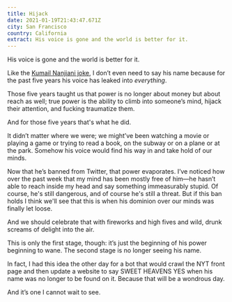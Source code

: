 ```yaml
---
title: Hijack
date: 2021-01-19T21:43:47.671Z
city: San Francisco
country: California
extract: His voice is gone and the world is better for it.
---
```

His voice is gone and the world is better for it. 

Like the [Kumail Nanjiani joke](https://twitter.com/kumailn/status/1253486486663475200?lang=en), I don’t even need to say his name because for the past five years his voice has leaked into _everything_. 

Those five years taught us that power is no longer about money but about reach as well; true power is the ability to climb into someone’s mind, hijack their attention, and fucking traumatize them. 

And for those five years that's what he did. 

It didn’t matter where we were; we might’ve been watching a movie or playing a game or trying to read a book, on the subway or on a plane or at the park. Somehow his voice would find his way in and take hold of our minds. 

Now that he’s banned from Twitter, that power evaporates. I’ve noticed how over the past week that my mind has been mostly free of him—he hasn’t able to reach inside my head and say something immeasurably stupid. Of course, he's still dangerous, and of course he's still a threat. But if this ban holds I think we'll see that this is when his dominion over our minds was finally let loose. 

And we should celebrate that with fireworks and high fives and wild, drunk screams of delight into the air.  

This is only the first stage, though: it’s just the beginning of his power beginning to wane. The second stage is no longer seeing his name. 

In fact, I had this idea the other day for a bot that would crawl the NYT front page and then update a website to say SWEET HEAVENS YES when his name was no longer to be found on it. Because that will be a wondrous day. 

And it’s one I cannot wait to see. 